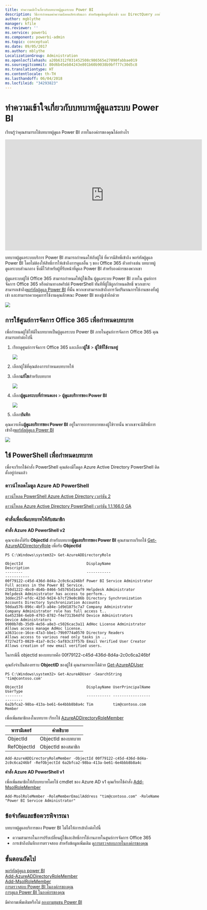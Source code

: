 ```yaml
---
title: ทำความเข้าใจเกี่ยวกับบทบาทผู้ดูแลระบบ Power BI
description: วิธีการกำหนดค่าความปลอดภัยระดับแถว สำหรับชุดข้อมูลที่นำเข้า และ DirectQuery ภายในบริการ Power BI
author: mgblythe
manager: kfile
ms.reviewer: ''
ms.service: powerbi
ms.component: powerbi-admin
ms.topic: conceptual
ms.date: 09/05/2017
ms.author: mblythe
LocalizationGroup: Administration
ms.openlocfilehash: a20b6312f031452508c986565e27090fabbae019
ms.sourcegitcommit: 80d6b45eb84243e801b60b9038b9bff77c30d5c8
ms.translationtype: HT
ms.contentlocale: th-TH
ms.lasthandoff: 06/04/2018
ms.locfileid: "34293823"
---
```

# <a name="understanding-the-power-bi-admin-role"></a>ทำความเข้าใจเกี่ยวกับบทบาทผู้ดูแลระบบ Power BI
เรียนรู้ว่าคุณสามารถใช้บทบาทผู้ดูแล Power BI ภายในองค์กรของคุณได้อย่างไร

<iframe width="640" height="360" src="https://www.youtube.com/embed/PQRbdJgEm3k?showinfo=0" frameborder="0" allowfullscreen></iframe>

บทบาทผู้ดูแลระบบบริการ Power BI สามารถกำหนดให้กับผู้ใช้ ที่ควรมีสิทธิ์เข้าถึง พอร์ทัลผู้ดูแล Power BI โดยไม่ต้องให้สิทธิ์การให้เข้าถึงการดูแลอื่น ๆ ของ Office 365 ตัวอย่างเช่น บทบาทผู้ดูแลระบบส่วนกลาง ซึ่งมีไว้สำหรับผู้ที่รับหน้าที่ดูแล Power BI สำหรับองค์กรของพวกเขา

ผู้ดูแลระบบผู้ใช้ Office 365 สามารถกำหนดให้ผู้ใช้เป็น ผู้ดูแลระบบ Power BI ภายใน ศูนย์การจัดการ Office 365 หรือผ่านทางสคริปต์ PowerShell ทันทีที่ผู้ใช้ถูกกำหนดสิทธิ์ พวกเขาจะสามารถเข้าถึง[พอร์ทัลผู้ดูแล Power BI](service-admin-portal.md) ที่นั้น พวกเขาสามารถเข้าถึงการวัดปริมาณการใช้งานของทั้งผู้เช่า และสามารถควบคุมการใช้งานคุณลักษณะ Power BI ของผู้เช่าอีกด้วย

![](media/service-admin-role/powerbi-admin-portal.png)

## <a name="using-the-office-365-admin-center-to-assign-a-role"></a>การใช้ศูนย์การจัดการ Office 365 เพื่อกำหนดบทบาท
เพื่อกำหนดผู้ใช้ให้มีในบทบาทเป็นผู้ดูแลระบบ Power BI ภายในศูนย์การจัดการ Office 365 คุณสามารถทำต่อไปนี้

1. เรียกดูศูนย์การจัดการ Office 365 และเลือก**ผู้ใช้** > **ผู้ใช้ที่ใช้งานอยู่**
   
    ![](media/service-admin-role/powerbi-admin-users.png)
2. เลือกผู้ใช้ที่คุณต้องการกำหนดบทบาทให้
3. เลือก**แก้ไข**สำหรับบทบาท
   
    ![](media/service-admin-role/powerbi-admin-edit-roles.png)
4. เลือก**ผู้ดูแลระบบที่กำหนดเอง** > **ผู้ดูแลบริการของ Power BI**
   
    ![](media/service-admin-role/powerbi-admin-role.png)
5. เลือก**บันทึก**

คุณควรเห็น**ผู้ดูแลบริการของ Power BI** อยู่ในรายการบทบาทของผู้ใช้รายนั้น พวกเขาจะมีสิทธิ์การเข้าถึง[พอร์ทัลผู้ดูแล Power BI](service-admin-portal.md)

![](media/service-admin-role/powerbi-admin-role-set.png)

## <a name="using-powershell-to-assign-a-role"></a>ใช้ PowerShell เพื่อกำหนดบทบาท
เพื่อจะเรียกใช้คำสั่ง PowerShell คุณต้องมีโมดูล Azure Active Directory PowerShell ติดตั้งอยู่ก่อนแล้ว

### <a name="download-azure-ad-powershell-module"></a>ดาวน์โหลดโมดูล Azure AD PowerShell
[ดาวน์โหลด PowerShell Azure Active Directory เวอร์ชัน 2](https://github.com/Azure/azure-docs-powershell-azuread/blob/master/Azure%20AD%20Cmdlets/AzureAD/index.md)

[ดาวน์โหลด Azure Active Directory PowerShell เวอร์ชัน 1.1.166.0 GA](http://connect.microsoft.com/site1164/Downloads/DownloadDetails.aspx?DownloadID=59185)

### <a name="command-to-add-role-to-member"></a>คำสั่งเพื่อเพิ่มบทบาทให้กับสมาชิก
**คำสั่ง Azure AD PowerShell v2**

คุณจะต้องได้รับ **ObjectId** สำหรับบทบาท**ผู้ดูแลบริการของ Power BI** คุณสามารถเรียกใช้ [Get-AzureADDirectoryRole](https://docs.microsoft.com/powershell/azuread/v2/get-azureaddirectoryrole) เพื่อรับ **ObjectId**

```
PS C:\Windows\system32> Get-AzureADDirectoryRole

ObjectId                             DisplayName                        Description
--------                             -----------                        -----------
00f79122-c45d-436d-8d4a-2c0c6ca246bf Power BI Service Administrator     Full access in the Power BI Service.
250d1222-4bc0-4b4b-8466-5d5765d14af9 Helpdesk Administrator             Helpdesk Administrator has access to perform..
3ddec257-efdc-423d-9d24-b7cf29e0c86b Directory Synchronization Accounts Directory Synchronization Accounts
50daa576-896c-4bf3-a84e-1d9d1875c7a7 Company Administrator              Company Administrator role has full access t..
6a452384-6eb9-4793-8782-f4e7313b4dfd Device Administrators              Device Administrators
9900b7db-35d9-4e56-a8e3-c5026cac3a11 AdHoc License Administrator        Allows access manage AdHoc license.
a3631cce-16ce-47a3-bbe1-79b9774a0570 Directory Readers                  Allows access to various read only tasks in ..
f727e2f3-0829-41a7-8c5c-5af83c37f57b Email Verified User Creator        Allows creation of new email verified users.
```

ในกรณีนี้ objectid ของบทบาทคือ 00f79122-c45d-436d-8d4a-2c0c6ca246bf

คุณยังจำเป็นต้องทราบ **ObjectID** ของผู้ใช้ คุณสามารถหาได้ด้วย [Get-AzureADUser](https://docs.microsoft.com/powershell/azuread/v2/get-azureaduser)

```
PS C:\Windows\system32> Get-AzureADUser -SearchString 'tim@contoso.com'

ObjectId                             DisplayName UserPrincipalName      UserType
--------                             ----------- -----------------      --------
6a2bfca2-98ba-413a-be61-6e4bbb8b8a4c Tim         tim@contoso.com        Member
```

เพื่อเพิ่มสมาชิกลงในบทบาท เรียกใช้ [AzureADDirectoryRoleMember](https://docs.microsoft.com/powershell/azuread/v2/add-azureaddirectoryrolemember)

| พารามิเตอร์ | คำอธิบาย |
| --- | --- |
| ObjectId |ObjectId ของบทบาท |
| RefObjectId |ObjectId ของสมาชิก |

```
Add-AzureADDirectoryRoleMember -ObjectId 00f79122-c45d-436d-8d4a-2c0c6ca246bf -RefObjectId 6a2bfca2-98ba-413a-be61-6e4bbb8b8a4c
```

**คำสั่ง Azure AD PowerShell v1**

เพื่อเพิ่มสมาชิกให้กับบทบาทโดยใช้ cmdlet ของ Azure AD v1 คุณเรียกใช้คำสั่ง [Add-MsolRoleMember](https://docs.microsoft.com/powershell/msonline/v1/add-msolrolemember)

```
Add-MsolRoleMember -RoleMemberEmailAddress "tim@contoso.com" -RoleName "Power BI Service Administrator"
```

## <a name="limitations-and-considerations"></a>ข้อจำกัดและข้อควรพิจารณา
บทบาทผู้ดูแลบริการของ Power BI ไม่ได้ให้การเข้าถึงต่อไปนี้

* ความสามารถในการปรับเปลี่ยนผู้ใช้และสิทธิ์การใช้งานภายในศูนย์การจัดการ Office 365
* การเข้าถึงบันทึกการตรวจสอบ สำหรับข้อมูลเพิ่มเติม ดู[การตรวจสอบภายในองค์กรของคุณ](service-admin-auditing.md)

## <a name="next-steps"></a>ขั้นตอนถัดไป
[พอร์ทัลผู้ดูแล power BI](service-admin-portal.md)  
[Add-AzureADDirectoryRoleMember](https://docs.microsoft.com/powershell/azuread/v2/add-azureaddirectoryrolemember)  
[Add-MsolRoleMember](https://docs.microsoft.com/powershell/msonline/v1/add-msolrolemember)  
[การตรวจสอบ Power BI ในองค์กรของคุณ](service-admin-auditing.md)  
[การดูแล Power BI ในองค์กรของคุณ](service-admin-administering-power-bi-in-your-organization.md)  

มีคำถามเพิ่มเติมหรือไม่ [ลองถามชุมชน Power BI](http://community.powerbi.com/)

